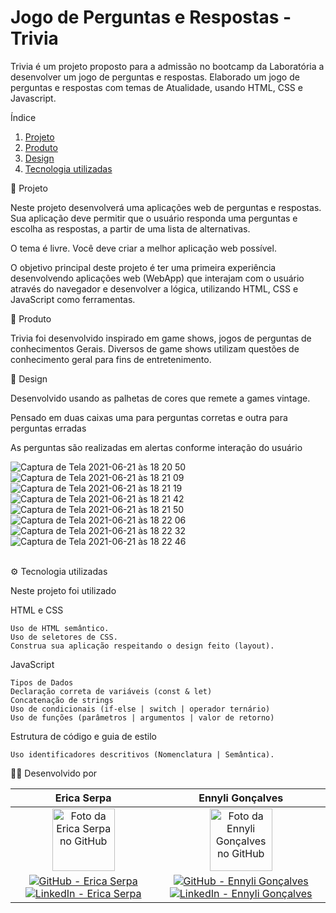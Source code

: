 # Jogo de Perguntas e Respostas - Trivia


Trivia é um projeto proposto para a admissão no bootcamp da Laboratória a desenvolver um jogo de perguntas e respostas. Elaborado um jogo de perguntas e respostas com temas de Atualidade, usando HTML, CSS e Javascript. 


Índice

1. [Projeto](#computer-o-projeto)
2. [Produto](#dart-definição-do-produto)
3. [Design](#art-protótipos)
4. [Tecnologia utilizadas](#robot-tecnologias-utilizadas)
    
    
<a id="Projeto"></a>
🔖 Projeto

Neste projeto desenvolverá uma aplicações web de perguntas e respostas. Sua aplicação deve permitir que o usuário responda uma perguntas e escolha as 
respostas, a partir de uma lista de alternativas. 

O tema é livre. Você deve criar a melhor aplicação web possível.

O objetivo principal deste projeto é ter uma primeira experiência desenvolvendo aplicações web (WebApp) que interajam com o usuário através do navegador e 
desenvolver a lógica, utilizando HTML, CSS e JavaScript como ferramentas.

<a id="Produto"></a>
📝 Produto

Trivia foi desenvolvido inspirado em game shows, jogos de perguntas de conhecimentos Gerais. 
Diversos de game shows utilizam questões de conhecimento geral para fins de entretenimento. 

<a id="#interface"></a>
🎨 Design

Desenvolvido usando as palhetas de cores que remete a games vintage.

Pensado em duas caixas uma para perguntas corretas e outra para perguntas erradas

As perguntas são realizadas em alertas conforme interação do usuário

![Captura de Tela 2021-06-21 às 18 20 50](https://user-images.githubusercontent.com/83040250/122834777-91b6d200-d2c5-11eb-85cb-8ca21753016d.png)
![Captura de Tela 2021-06-21 às 18 21 09](https://user-images.githubusercontent.com/83040250/122834810-a98e5600-d2c5-11eb-94ae-2844dbbf676a.png)
![Captura de Tela 2021-06-21 às 18 21 19](https://user-images.githubusercontent.com/83040250/122834823-b0b56400-d2c5-11eb-8517-9c7da559e711.png)
![Captura de Tela 2021-06-21 às 18 21 42](https://user-images.githubusercontent.com/83040250/122834833-b612ae80-d2c5-11eb-9ab5-3e7e4591dc11.png)
![Captura de Tela 2021-06-21 às 18 21 50](https://user-images.githubusercontent.com/83040250/122834840-ba3ecc00-d2c5-11eb-86e0-fe73a787db52.png)
![Captura de Tela 2021-06-21 às 18 22 06](https://user-images.githubusercontent.com/83040250/122834848-c0cd4380-d2c5-11eb-9bbf-b0633239b262.png)
![Captura de Tela 2021-06-21 às 18 22 32](https://user-images.githubusercontent.com/83040250/122834859-c6c32480-d2c5-11eb-9434-f35635d84caa.png)
![Captura de Tela 2021-06-21 às 18 22 46](https://user-images.githubusercontent.com/83040250/122834866-caef4200-d2c5-11eb-877d-7dae571aac38.png)

<a id="#learn"></a>    
⚙️ Tecnologia utilizadas

Neste projeto foi utilizado

HTML e CSS

    Uso de HTML semântico.
    Uso de seletores de CSS.
    Construa sua aplicação respeitando o design feito (layout).

JavaScript

    Tipos de Dados
    Declaração correta de variáveis (const & let)
    Concatenação de strings
    Uso de condicionais (if-else | switch | operador ternário)
    Uso de funções (parâmetros | argumentos | valor de retorno)

Estrutura de código e guia de estilo

    Uso identificadores descritivos (Nomenclatura | Semântica).


👩‍💻 Desenvolvido por

   <div align="center">
  <table>
    <thead>
      <tr>
        <th align="center">Erica Serpa</th>
        <th align="center">Ennyli Gonçalves</th>
      </tr>
    </thead>
    <tbody>
      <tr>
        <td align="center">
          <a href="#">
            <img src="https://avatars.githubusercontent.com/u/83040250?v=4" width="100px;" alt="Foto da Erica Serpa no GitHub"/><br>
          </a>
        </td>
        <td align="center">
          <a href="#">
            <img src="https://avatars.githubusercontent.com/u/83622583?v=4" width="100px;" alt="Foto da Ennyli Gonçalves no GitHub"/><br>
          </a>
        </td>
      </tr>
      <tr>
        <td align="center">
          <a href="https://github.com/EricaSerpa">
            <img alt="GitHub - Erica Serpa" src="https://img.shields.io/badge/github-%23121011.svg?style=for-the-badge&logo=github&logoColor=white" style="max-width: 100%;">
          </a>
          <a href="https://www.linkedin.com/in/ericaserpa/">
            <img alt="LinkedIn - Erica Serpa" src="https://img.shields.io/badge/linkedin-%230077B5.svg?style=for-the-badge&logo=linkedin&logoColor=white">
          </a>
        </td>
        <td align="center">
          <a href="https://github.com/ennygoncalves">
            <img alt="GitHub - Ennyli Gonçalves" src="https://img.shields.io/badge/github-%23121011.svg?style=for-the-badge&logo=github&logoColor=white" style="max-width: 100%;">
          </a>
          <a href="https://www.linkedin.com/in/ennyligoncalves/">
            <img alt="LinkedIn - Ennyli Gonçalves" src="https://img.shields.io/badge/linkedin-%230077B5.svg?style=for-the-badge&logo=linkedin&logoColor=white">
          </a>
        </td>
      </tr>
    </tbody>
  </table>
</div>
